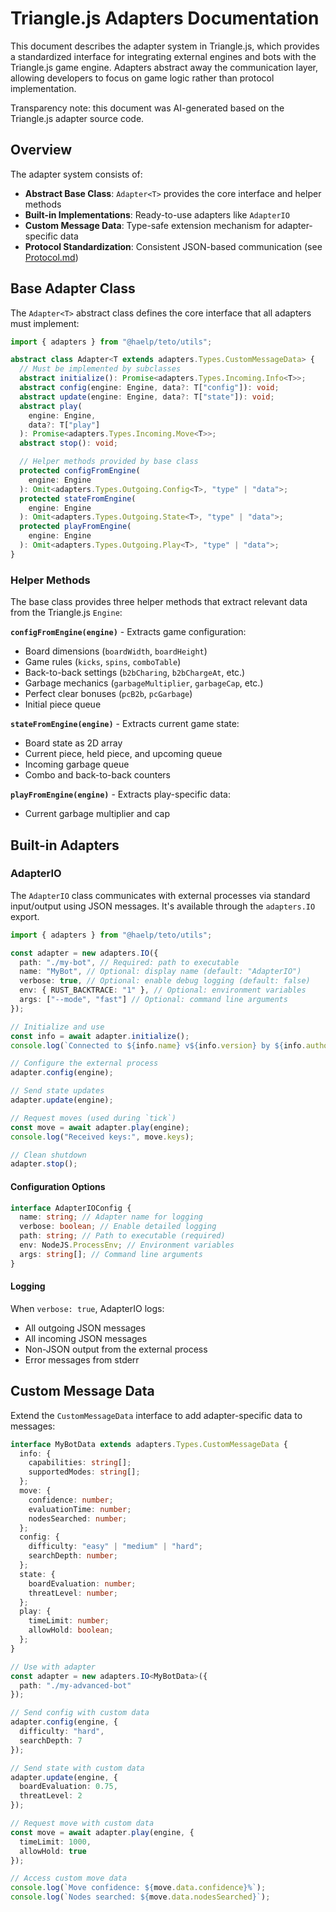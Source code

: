 # Triangle.js Adapters Documentation

This document describes the adapter system in Triangle.js, which provides a standardized interface for integrating external engines and bots with the Triangle.js game engine. Adapters abstract away the communication layer, allowing developers to focus on game logic rather than protocol implementation.

Transparency note: this document was AI-generated based on the Triangle.js adapter source code.

## Overview

The adapter system consists of:

- **Abstract Base Class**: `Adapter<T>` provides the core interface and helper methods
- **Built-in Implementations**: Ready-to-use adapters like `AdapterIO`
- **Custom Message Data**: Type-safe extension mechanism for adapter-specific data
- **Protocol Standardization**: Consistent JSON-based communication (see [Protocol.md](./Protocol.md))

## Base Adapter Class

The `Adapter<T>` abstract class defines the core interface that all adapters must implement:

```typescript
import { adapters } from "@haelp/teto/utils";

abstract class Adapter<T extends adapters.Types.CustomMessageData> {
  // Must be implemented by subclasses
  abstract initialize(): Promise<adapters.Types.Incoming.Info<T>>;
  abstract config(engine: Engine, data?: T["config"]): void;
  abstract update(engine: Engine, data?: T["state"]): void;
  abstract play(
    engine: Engine,
    data?: T["play"]
  ): Promise<adapters.Types.Incoming.Move<T>>;
  abstract stop(): void;

  // Helper methods provided by base class
  protected configFromEngine(
    engine: Engine
  ): Omit<adapters.Types.Outgoing.Config<T>, "type" | "data">;
  protected stateFromEngine(
    engine: Engine
  ): Omit<adapters.Types.Outgoing.State<T>, "type" | "data">;
  protected playFromEngine(
    engine: Engine
  ): Omit<adapters.Types.Outgoing.Play<T>, "type" | "data">;
}
```

### Helper Methods

The base class provides three helper methods that extract relevant data from the Triangle.js `Engine`:

**`configFromEngine(engine)`** - Extracts game configuration:

- Board dimensions (`boardWidth`, `boardHeight`)
- Game rules (`kicks`, `spins`, `comboTable`)
- Back-to-back settings (`b2bCharing`, `b2bChargeAt`, etc.)
- Garbage mechanics (`garbageMultiplier`, `garbageCap`, etc.)
- Perfect clear bonuses (`pcB2b`, `pcGarbage`)
- Initial piece queue

**`stateFromEngine(engine)`** - Extracts current game state:

- Board state as 2D array
- Current piece, held piece, and upcoming queue
- Incoming garbage queue
- Combo and back-to-back counters

**`playFromEngine(engine)`** - Extracts play-specific data:

- Current garbage multiplier and cap

## Built-in Adapters

### AdapterIO

The `AdapterIO` class communicates with external processes via standard input/output using JSON messages. It's available through the `adapters.IO` export.

```typescript
import { adapters } from "@haelp/teto/utils";

const adapter = new adapters.IO({
  path: "./my-bot", // Required: path to executable
  name: "MyBot", // Optional: display name (default: "AdapterIO")
  verbose: true, // Optional: enable debug logging (default: false)
  env: { RUST_BACKTRACE: "1" }, // Optional: environment variables
  args: ["--mode", "fast"] // Optional: command line arguments
});

// Initialize and use
const info = await adapter.initialize();
console.log(`Connected to ${info.name} v${info.version} by ${info.author}`);

// Configure the external process
adapter.config(engine);

// Send state updates
adapter.update(engine);

// Request moves (used during `tick`)
const move = await adapter.play(engine);
console.log("Received keys:", move.keys);

// Clean shutdown
adapter.stop();
```

#### Configuration Options

```typescript
interface AdapterIOConfig {
  name: string; // Adapter name for logging
  verbose: boolean; // Enable detailed logging
  path: string; // Path to executable (required)
  env: NodeJS.ProcessEnv; // Environment variables
  args: string[]; // Command line arguments
}
```

#### Logging

When `verbose: true`, AdapterIO logs:

- All outgoing JSON messages
- All incoming JSON messages
- Non-JSON output from the external process
- Error messages from stderr

## Custom Message Data

Extend the `CustomMessageData` interface to add adapter-specific data to messages:

```typescript
interface MyBotData extends adapters.Types.CustomMessageData {
  info: {
    capabilities: string[];
    supportedModes: string[];
  };
  move: {
    confidence: number;
    evaluationTime: number;
    nodesSearched: number;
  };
  config: {
    difficulty: "easy" | "medium" | "hard";
    searchDepth: number;
  };
  state: {
    boardEvaluation: number;
    threatLevel: number;
  };
  play: {
    timeLimit: number;
    allowHold: boolean;
  };
}

// Use with adapter
const adapter = new adapters.IO<MyBotData>({
  path: "./my-advanced-bot"
});

// Send config with custom data
adapter.config(engine, {
  difficulty: "hard",
  searchDepth: 7
});

// Send state with custom data
adapter.update(engine, {
  boardEvaluation: 0.75,
  threatLevel: 2
});

// Request move with custom data
const move = await adapter.play(engine, {
  timeLimit: 1000,
  allowHold: true
});

// Access custom move data
console.log(`Move confidence: ${move.data.confidence}%`);
console.log(`Nodes searched: ${move.data.nodesSearched}`);
```
